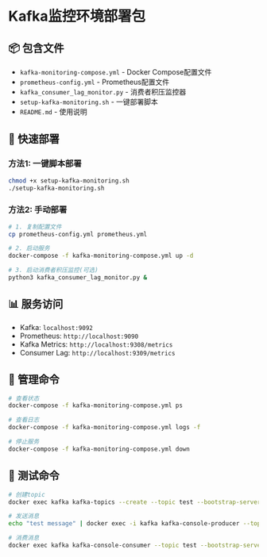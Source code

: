 # Kafka监控环境部署包

## 📦 包含文件
- `kafka-monitoring-compose.yml` - Docker Compose配置文件
- `prometheus-config.yml` - Prometheus配置文件  
- `kafka_consumer_lag_monitor.py` - 消费者积压监控器
- `setup-kafka-monitoring.sh` - 一键部署脚本
- `README.md` - 使用说明

## 🚀 快速部署

### 方法1: 一键脚本部署
```bash
chmod +x setup-kafka-monitoring.sh
./setup-kafka-monitoring.sh
```

### 方法2: 手动部署
```bash
# 1. 复制配置文件
cp prometheus-config.yml prometheus.yml

# 2. 启动服务
docker-compose -f kafka-monitoring-compose.yml up -d

# 3. 启动消费者积压监控(可选)
python3 kafka_consumer_lag_monitor.py &
```

## 📊 服务访问
- Kafka: `localhost:9092`
- Prometheus: `http://localhost:9090`
- Kafka Metrics: `http://localhost:9308/metrics`
- Consumer Lag: `http://localhost:9309/metrics`

## 🔧 管理命令
```bash
# 查看状态
docker-compose -f kafka-monitoring-compose.yml ps

# 查看日志
docker-compose -f kafka-monitoring-compose.yml logs -f

# 停止服务
docker-compose -f kafka-monitoring-compose.yml down
```

## 📝 测试命令
```bash
# 创建topic
docker exec kafka kafka-topics --create --topic test --bootstrap-server localhost:9092 --partitions 3 --replication-factor 1

# 发送消息
echo "test message" | docker exec -i kafka kafka-console-producer --topic test --bootstrap-server localhost:9092

# 消费消息
docker exec kafka kafka-console-consumer --topic test --bootstrap-server localhost:9092 --from-beginning --timeout-ms 5000
```
